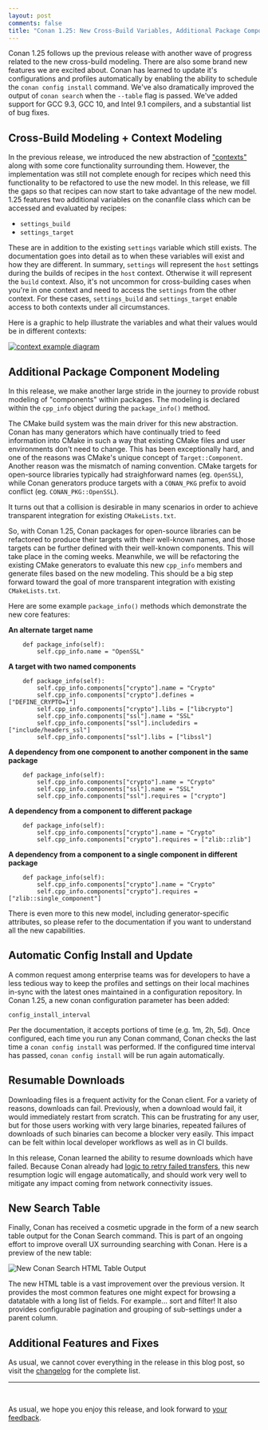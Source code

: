 ```yaml
---
layout: post 
comments: false 
title: "Conan 1.25: New Cross-Build Variables, Additional Package Component Modeling, Automatic Config Install, Resumable Downloads, New Search Table"
---
```


Conan 1.25 follows up the previous release with another wave of progress related
to the new cross-build modeling. There are also some brand new features we are
excited about. Conan has learned to update it's configurations and profiles 
automatically by enabling the ability to schedule the 
`conan config install` command. We've also dramatically improved the output of
 `conan search` when the `--table` flag is passed. We've added support for 
 GCC 9.3, GCC 10, and Intel 9.1 compilers, and a substantial list of bug fixes. 

## Cross-Build Modeling + Context Modeling

In the previous release, we introduced the new abstraction of ["contexts"](https://docs.conan.io/en/latest/devtools/build_requires.html#build-and-host-contexts)
along with some core functionality surrounding them. However, the implementation 
was still not complete enough for recipes which need this functionality
to be refactored to use the new model.  In this release, we fill the gaps so 
that recipes can now start to take advantage of the new model.  
1.25 features two additional variables on the conanfile class which can be
accessed and evaluated by recipes:
- `settings_build`
- `settings_target`

These are in addition to the existing `settings` variable which still exists. 
The documentation goes into detail as to when these variables will exist and
how they are different. In summary, `settings` will represent the `host` 
settings during the builds of recipes in the `host` context. Otherwise it will
represent the `build` context. Also, it's not uncommon for cross-building 
cases when you're in one context and need to access the `settings` from the 
other context. For these cases, `settings_build` and `settings_target` enable 
access to both contexts under all circumstances.

Here is a graphic to help illustrate the variables and what their values
would be in different contexts:

<p class="centered">
    <a href="https://docs.conan.io/en/latest/devtools/build_requires.html#build-and-host-contexts"><img src="{{ site.url }}/assets/post_images/2020-05-07/cross-build-variables.png" align="center" alt="context example diagram"/></a>
</p>


## Additional Package Component Modeling

In this release, we make another large stride in the journey to provide
robust modeling of "components" within packages.  The modeling is declared
within the `cpp_info` object during the `package_info()` method.  

The CMake build system was the main driver for this new abstraction. Conan
has many generators which have continually tried to feed information into 
CMake in such a way that existing CMake files and user environments don't 
need to change.  This has been exceptionally hard, and one of the reasons
was CMake's unique concept of `Target::Component`.  Another reason was the 
mismatch of naming convention. CMake targets for open-source libraries 
typically had straighforward names (eg. `OpenSSL`), while Conan generators 
produce targets with a `CONAN_PKG` prefix to avoid conflict 
(eg. `CONAN_PKG::OpenSSL`).  

It turns out that a collision is desirable in many scenarios in order to 
achieve transparent integration for existing `CMakeLists.txt`.

So, with Conan 1.25, Conan packages for open-source libraries can be 
refactored to produce their targets with their well-known names, and those
targets can be further defined with their well-known components. This will
take place in the coming weeks. Meanwhile, we will be refactoring the existing
CMake generators to evaluate this new `cpp_info` members and generate 
files based on the new modeling. This should be a big step forward toward the
goal of more transparent integration with existing `CMakeLists.txt`.

Here are some example `package_info()` methods which demonstrate the new core 
features: 

**An alternate target name**
```
    def package_info(self):
        self.cpp_info.name = "OpenSSL"
```
**A target with two named components**
```
    def package_info(self):
        self.cpp_info.components["crypto"].name = "Crypto"
        self.cpp_info.components["crypto"].defines = ["DEFINE_CRYPTO=1"]
        self.cpp_info.components["crypto"].libs = ["libcrypto"]
        self.cpp_info.components["ssl"].name = "SSL"
        self.cpp_info.components["ssl"].includedirs = ["include/headers_ssl"]
        self.cpp_info.components["ssl"].libs = ["libssl"]
```
**A dependency from one component to another component in the same package**
```
    def package_info(self):
        self.cpp_info.components["crypto"].name = "Crypto"
        self.cpp_info.components["ssl"].name = "SSL"
        self.cpp_info.components["ssl"].requires = ["crypto"]
```
**A dependency from a component to different package**
```
    def package_info(self):
        self.cpp_info.components["crypto"].name = "Crypto"
        self.cpp_info.components["crypto"].requires = ["zlib::zlib"] 
```
**A dependency from a component to a single component in different package**
```
    def package_info(self):
        self.cpp_info.components["crypto"].name = "Crypto"
        self.cpp_info.components["crypto"].requires = ["zlib::single_component"] 
```

There is even more to this new model, including generator-specific attributes, 
so please refer to the documentation if you want to understand all the new
capabilities. 

## Automatic Config Install and Update  

A common request among enterprise teams was for developers to have a less
tedious way to keep the profiles and settings on their local machines in-sync 
with the latest ones maintained in a configuration repository.  In Conan 1.25, 
a new conan configuration parameter has been added: 

`config_install_interval`

Per the documentation, it accepts portions of time (e.g. 1m, 2h, 5d). Once 
configured, each time you run any Conan command, Conan checks the last time a 
`conan config install` was performed. If the configured time interval has 
passed, `conan config install` will be run again automatically.

## Resumable Downloads 

Downloading files is a frequent activity for the Conan client. For a 
variety of reasons, downloads can fail. Previously, when a download would fail,
it would immediately restart from scratch. This can be frustrating for any user,   
but for those users working with very large binaries, repeated failures
of downloads of such binaries can become a blocker very easily.  This impact
can be felt within local developer workflows as well as in CI builds.  

In this release, Conan learned the ability to resume downloads which have 
failed. Because Conan already had [logic to retry failed transfers](https://docs.conan.io/en/latest/reference/config_files/conan.conf.html?highlight=retry), 
this new resumption logic will engage automatically, and should work very well 
to mitigate any impact coming from network connectivity issues.

## New Search Table

Finally, Conan has received a cosmetic upgrade in the form of a new search table
output for the Conan Search command. This is part of an ongoing effort to 
improve overall UX surrounding searching with Conan. Here is a preview of the 
new table: 

<p class="centered">
    <img src="{{ site.url }}/assets/post_images/2020-05-07/new-conan-search-table.png" align="center" alt="New Conan Search HTML Table Output"/>
</p>

The new HTML table is a vast improvement over the previous version.  It provides
the most common features one might expect for browsing a datatable with a
long list of fields.  For example...  sort and filter!  It also provides 
configurable pagination and grouping of sub-settings under a parent column.


## Additional Features and Fixes  

As usual, we cannot cover everything in the release in this blog post, so visit 
the [changelog](https://docs.conan.io/en/latest/changelog.html#may-2020) for 
the complete list. 


-----------
<br>

As usual, we hope you enjoy this release, and look forward to [your feedback](https://github.com/conan-io/conan/issues). 
